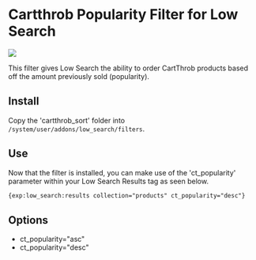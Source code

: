 # Cartthrob Popularity Filter for Low Search

![](https://img.shields.io/badge/ExpressionEngine-5-3784B0.svg)

This filter gives Low Search the ability to order CartThrob products based off the amount previously sold (popularity).

## Install
Copy the 'cartthrob_sort' folder into `/system/user/addons/low_search/filters`.

## Use
Now that the filter is installed, you can make use of the 'ct_popularity' parameter within your Low Search Results tag as seen below.

```html
{exp:low_search:results collection="products" ct_popularity="desc"}
```

## Options
- ct_popularity="asc"
- ct_popularity="desc"
